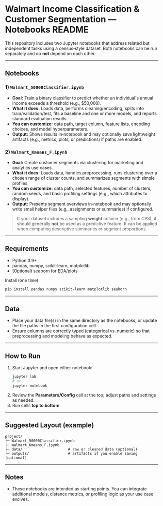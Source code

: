 # Walmart Income Classification & Customer Segmentation — Notebooks README

This repository includes two Jupyter notebooks that address related but independent tasks using a census‑style dataset.
Both notebooks can be run separately and do **not** depend on each other.

---

## Notebooks

### 1) `Walmart_50000Classifier.ipynb`
- **Goal:** Train a binary classifier to predict whether an individual's annual income exceeds a threshold (e.g., $50,000).
- **What it does:** Loads data, performs cleaning/encoding, splits into train/validation/test, fits a baseline and one or more models, and reports standard evaluation results.
- **You can customize:** data path, target column, feature lists, encoding choices, and model hyperparameters.
- **Output:** Shows results in‑notebook and may optionally save lightweight artifacts (e.g., metrics, plots, or predictions) if paths are enabled.

### 2) `Walmart_Kmeans_F.ipynb`
- **Goal:** Create customer segments via clustering for marketing and analytics use cases.
- **What it does:** Loads data, handles preprocessing, runs clustering over a chosen range of cluster counts, and summarizes segments with simple profiles.
- **You can customize:** data path, selected features, number of clusters, random seeds, and basic profiling settings (e.g., which attributes to display).
- **Output:** Presents segment overviews in‑notebook and may optionally write small helper files (e.g., assignments or summaries) if configured.

> If your dataset includes a sampling **weight** column (e.g., from CPS), it should generally **not** be used as a predictive feature. It can be applied when computing descriptive summaries or segment proportions.

---

## Requirements

- Python 3.9+
- pandas, numpy, scikit‑learn, matplotlib  
- (Optional) seaborn for EDA/plots

Install (one time):
```bash
pip install pandas numpy scikit-learn matplotlib seaborn
```

---

## Data

- Place your data file(s) in the same directory as the notebooks, or update the file paths in the first configuration cell.
- Ensure columns are correctly typed (categorical vs. numeric) so that preprocessing and modeling behave as expected.

---

## How to Run

1. Start Jupyter and open either notebook:
   ```bash
   jupyter lab
   # or
   jupyter notebook
   ```
2. Review the **Parameters/Config** cell at the top; adjust paths and settings as needed.
3. Run cells **top to bottom**.

---

## Suggested Layout (example)

```
project/
├─ Walmart_50000Classifier.ipynb
├─ Walmart_Kmeans_F.ipynb
├─ data/                     # raw or cleaned data (optional)
└─ outputs/                  # artifacts if you enable saving (optional)
```

---

## Notes

- These notebooks are intended as starting points. You can integrate additional models, distance metrics, or profiling logic as your use case evolves.
